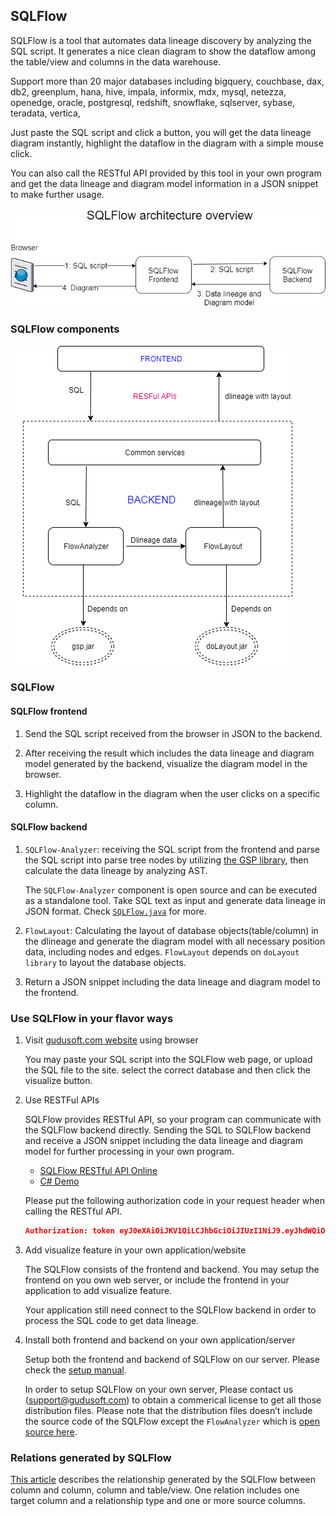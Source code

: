 ## SQLFlow

SQLFlow is a tool that automates data lineage discovery by analyzing the SQL script.
It generates a nice clean diagram to show the dataflow among the table/view and columns
in the data warehouse.

Support more than 20 major databases including bigquery, couchbase, dax, db2, 
greenplum, hana, hive, impala, informix, mdx, mysql, netezza, openedge, oracle, postgresql, 
redshift, snowflake, sqlserver, sybase, teradata, vertica,

Just paste the SQL script and click a button, you will get the data lineage diagram instantly,
highlight the dataflow in the diagram with a simple mouse click.

You can also call the RESTful API provided by this tool in your own program and 
get the data lineage and diagram model information in a JSON snippet to make further usage.


![SQLFlow architecture](sqlflow_architecture.png)

### SQLFlow components 
![SQLFlow components](sqlflow_components.png)

### SQLFlow

#### SQLFlow frontend
1. Send the SQL script received from the browser in JSON to the backend.

2. After receiving the result which includes the data lineage and diagram model 
generated by the backend, visualize the diagram model in the browser.

3. Highlight the dataflow in the diagram when the user clicks on a specific column.

#### SQLFlow backend
1. `SQLFlow-Analyzer`: receiving the SQL script from the frontend and parse the SQL script into parse tree nodes
by utilizing [the GSP library](http://www.sqlparser.com), then calculate the data lineage by analyzing AST.

	The `SQLFlow-Analyzer` component is open source and can be executed as a standalone tool. Take SQL text
	as input and generate data lineage in JSON format. Check [`SQLFlow.java`](https://github.com/sqlparser/gsp_demo_java/tree/master/src/main/java/demos/dlineage) for more.

2. `FlowLayout`:  Calculating the layout of database objects(table/column) in the dlineage and 
 generate the diagram model with all necessary position data, including nodes and edges.
 `FlowLayout` depends on `doLayout library` to layout the database objects.

3. Return a JSON snippet including the data lineage and diagram model to the frontend.



### Use SQLFlow in your flavor ways

1. Visit [gudusoft.com website](https://www.gudusoft.com/sqlflow) using browser

	You may paste your SQL script into the SQLFlow web page, or upload the SQL file to the site.
	select the correct database and then click the visualize button.

2. Use RESTFul APIs

	SQLFlow provides RESTful API, so your program can communicate with the SQLFlow backend directly.
	Sending the SQL to SQLFlow backend and receive a JSON snippet including the data lineage and diagram model
	for further processing in your own program.

	- [SQLFlow RESTful API Online](https://api.gudusoft.com/gspLive_backend/swagger-ui.html#!/sqlflow-controller/generateSqlflowUsingPOST)
	- [C# Demo](https://github.com/sqlparser/sqlflow_public/tree/master/api/client/csharp)

	Please put the following authorization code in your request header when calling the RESTful API.

	```json
	Authorization: token eyJ0eXAiOiJKV1QiLCJhbGciOiJIUzI1NiJ9.eyJhdWQiOiJndWVzdFVzZXIiLCJleHAiOjE1ODEyMDY0MDAsImlhdCI6MTU3MzQzMDQwMH0.-lvxaPlXmHbtgSFgW7ycu8KUczRiFZy5A1aNRGY-tKM
	```

3. Add visualize feature in your own application/website

	The SQLFlow consists of the frontend and backend. 
	You may setup the frontend on you own web server, or include the frontend in your application to add visualize feature.

	Your application still need connect to the SQLFlow backend in order to process the SQL code to get data lineage.

4. Install both frontend and backend on your own application/server

	Setup both the frontend and backend of SQLFlow on our server. Please check the [setup manual](install_sqlflow.md).

	In order to setup SQLFlow on your own server, Please contact us (support@gudusoft.com) to obtain a commerical license to get all those distribution files.
	Please note that the distribution files doesn’t include the source code of the SQLFlow except the `FlowAnalyzer` which is [open source here](https://github.com/sqlparser/gsp_demo_java/tree/master/src/main/java/demos/dlineage).


### Relations generated by SQLFlow
[This article](dbobjects_relationship.md) describes the relationship generated by the SQLFlow between column and column, column and table/view.
One relation includes one target column and a relationship type and one or more source columns.

